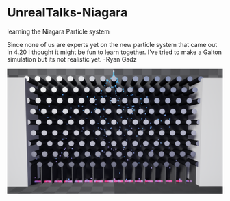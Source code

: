 # UnrealTalks-Niagara
learning the Niagara Particle system

Since none of us are experts yet on the new particle system that came out in 4.20 I thought it might be fun to learn together. I've tried to make a Galton simulation but its not realistic yet. -Ryan Gadz

![galton](/assets/galton.PNG)
